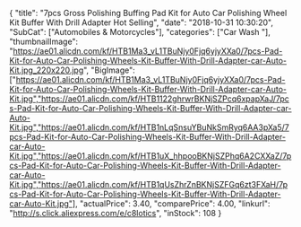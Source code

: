 {
	"title": "7pcs Gross Polishing Buffing Pad Kit for Auto Car Polishing Wheel Kit Buffer With Drill Adapter Hot Selling",
	"date": "2018-10-31 10:30:20",
	"SubCat": ["Automobiles & Motorcycles"],
	"categories": ["Car Wash "],
	"thumbnailImage": "https://ae01.alicdn.com/kf/HTB1Ma3_vL1TBuNjy0Fjq6yjyXXa0/7pcs-Pad-Kit-for-Auto-Car-Polishing-Wheels-Kit-Buffer-With-Drill-Adapter-car-Auto-Kit.jpg_220x220.jpg",
	"BigImage": ["https://ae01.alicdn.com/kf/HTB1Ma3_vL1TBuNjy0Fjq6yjyXXa0/7pcs-Pad-Kit-for-Auto-Car-Polishing-Wheels-Kit-Buffer-With-Drill-Adapter-car-Auto-Kit.jpg","https://ae01.alicdn.com/kf/HTB1122ghrwrBKNjSZPcq6xpapXaJ/7pcs-Pad-Kit-for-Auto-Car-Polishing-Wheels-Kit-Buffer-With-Drill-Adapter-car-Auto-Kit.jpg","https://ae01.alicdn.com/kf/HTB1nLqSnsuYBuNkSmRyq6AA3pXa5/7pcs-Pad-Kit-for-Auto-Car-Polishing-Wheels-Kit-Buffer-With-Drill-Adapter-car-Auto-Kit.jpg","https://ae01.alicdn.com/kf/HTB1uX_hhpooBKNjSZPhq6A2CXXaZ/7pcs-Pad-Kit-for-Auto-Car-Polishing-Wheels-Kit-Buffer-With-Drill-Adapter-car-Auto-Kit.jpg","https://ae01.alicdn.com/kf/HTB1qUsZhrZnBKNjSZFGq6zt3FXaH/7pcs-Pad-Kit-for-Auto-Car-Polishing-Wheels-Kit-Buffer-With-Drill-Adapter-car-Auto-Kit.jpg"],
	"actualPrice": 3.40,
	"comparePrice": 4.00,
	"linkurl": "http://s.click.aliexpress.com/e/c8lotics",
	"inStock": 108
}

